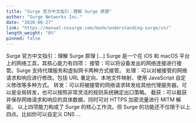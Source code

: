 ```yaml
---
title: "Surge 官方中文指引：理解 Surge 原理"
author: "Surge Networks Inc."
date: "2020-08-27"
link: "https://manual.nssurge.com/book/understanding-surge/cn/"
length_weight: "0%"
pinned: false
---
```


Surge 官方中文指引：理解 Surge 原理 [...] Surge 是一个在 iOS 和 macOS 平台上的网络工具，其核心能力有四项： 接管：可以将设备发出的网络连接进行接管。Surge 支持代理服务和虚拟网卡两种方式接管。 处理：可以对被接管的网络请求和响应进行修改。包括 URL 重定向、本地文件映射、使用 JavaScript 自定义修改等多种方式。 转发：可以将被接管的网络请求转发给其他代理服务器。可以是全局转发，也可以按照非常灵活的规则系统确定出口策略。 截获：可以截获并保存网络请求和响应的具体数据，同时可对 HTTPS 加密流量进行 MITM 解密。 以上四项能力构成了 Surge 的核心工作流。但 Surge 的功能还不仅限于以上四点。比如你可以自定义 DNS ...
